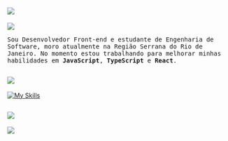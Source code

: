 <h1>
  <a href="#">
    <img src="https://readme-typing-svg.demolab.com?font=JetBrains+Mono&size=22&duration=3000&pause=1000&color=53D8FB&vCenter=true&width=335&height=20&lines=Hey%2C+I'm+Ed!;Front-end+Developer;Software+Engineer+student"/>
  </a>
</h1>

<div align="left">
  <a href="https://www.linkedin.com/in/edgarfariabarbosa/">
    <img src="https://img.shields.io/badge/LinkedIn-0077B5?style=for-the-badge&logo=linkedin&logoColor=white">
  </a>
</div>

<div>
  <samp>
    <p>
      Sou Desenvolvedor Front-end e estudante de Engenharia de Software, moro atualmente na Região Serrana do Rio de Janeiro. No momento estou trabalhando para melhorar minhas habilidades em <b>JavaScript</b>, <b>TypeScript</b> e <b>React</b>.
    </p>
  </samp>
</div>

<h2>
  <a href="#">
    <img src="https://readme-typing-svg.demolab.com?font=JetBrains+Mono&duration=1000&pause=&color=53D8FB&vCenter=true&repeat=false&width=130&height=20&lines=Tech+Stack"/>
  </a>
</h2>

[![My Skills](https://skillicons.dev/icons?i=html,css,js,ts,react,tailwind)](#)

<h2>
  <a href="#">
    <img src="https://readme-typing-svg.demolab.com?font=JetBrains+Mono&duration=1000&pause=&color=53D8FB&vCenter=true&repeat=false&width=65&height=20&lines=Stats"/>
  </a>
</h2>

<a href="#">
  <img src="https://streak-stats.demolab.com?user=edgarfbarbosa&theme=react&hide_border=true&border_radius=0&locale=pt_BR&date_format=j%2Fn%5B%2FY%5D&exclude_days=Sun%2CSat"/>
</a>
